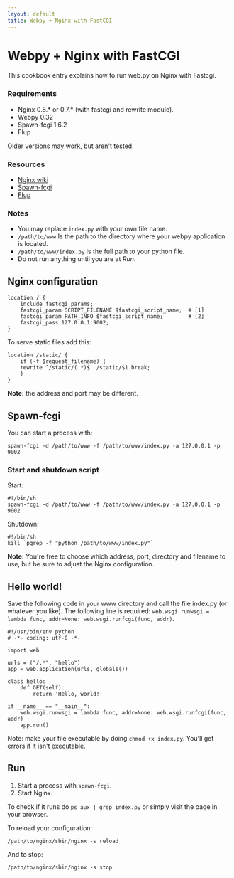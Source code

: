 ```yaml
---
layout: default
title: Webpy + Nginx with FastCGI
---
```


# Webpy + Nginx with FastCGI

This cookbook entry explains how to run web.py on Nginx with Fastcgi.

### Requirements

* Nginx 0.8.\* or 0.7.\* (with fastcgi and rewrite module).
* Webpy 0.32
* Spawn-fcgi 1.6.2
* Flup

Older versions may work, but aren't tested.

### Resources

* [Nginx wiki](http://wiki.nginx.org/NginxInstall)
* [Spawn-fcgi](http://redmine.lighttpd.net/projects/spawn-fcgi/news)
* [Flup](http://trac.saddi.com/flup)

### Notes

* You may replace `index.py` with your own file name.
* `/path/to/www` Is the path to the directory where your webpy application is located.
* `/path/to/www/index.py` is the full path to your python file.
* Do not run anything until you are at *Run*.

## Nginx configuration

	location / {
	    include fastcgi_params;
	    fastcgi_param SCRIPT_FILENAME $fastcgi_script_name;  # [1]
	    fastcgi_param PATH_INFO $fastcgi_script_name;        # [2]
	    fastcgi_pass 127.0.0.1:9002;
	}

To serve static files add this:

	location /static/ {
	    if (-f $request_filename) {
		rewrite ^/static/(.*)$  /static/$1 break;
	    }
	}

__Note:__ the address and port may be different.

## Spawn-fcgi

You can start a process with:

	spawn-fcgi -d /path/to/www -f /path/to/www/index.py -a 127.0.0.1 -p 9002

### Start and shutdown script

Start:

	#!/bin/sh
	spawn-fcgi -d /path/to/www -f /path/to/www/index.py -a 127.0.0.1 -p 9002

Shutdown:

	#!/bin/sh
	kill `pgrep -f "python /path/to/www/index.py"`

__Note:__ You're free to choose which address, port, directory and filename to use, but be sure to adjust the Nginx configuration.

## Hello world!

Save the following code in your www directory and call the file index.py (or whatever you like).
The following line is required: `web.wsgi.runwsgi = lambda func, addr=None: web.wsgi.runfcgi(func, addr)`.

	#!/usr/bin/env python
	# -*- coding: utf-8 -*-

	import web

	urls = ("/.*", "hello")
	app = web.application(urls, globals())

	class hello:
		def GET(self):
			return 'Hello, world!'

	if __name__ == "__main__":
		web.wsgi.runwsgi = lambda func, addr=None: web.wsgi.runfcgi(func, addr)
		app.run()

Note: make your file executable by doing `chmod +x index.py`. You'll get errors if it isn't executable.

## Run

1. Start a process with `spawn-fcgi`.
2. Start Nginx.

To check if it runs do `ps aux | grep index.py` or simply visit the page in your browser.

To reload your configuration:

	/path/to/nginx/sbin/nginx -s reload

And to stop:

	/path/to/nginx/sbin/nginx -s stop
